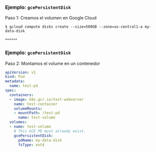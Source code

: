 ### Ejemplo: `gcePersistentDisk`

Paso 1: Creamos el volumen en Google Cloud

```shell
$ gcloud compute disks create --size=500GB --zone=us-central1-a my-data-disk
```

^^^^^^

### Ejemplo: `gcePersistentDisk`

Paso 2: Montamos el volume en un contenedor

```yaml
apiVersion: v1
kind: Pod
metadata:
  name: test-pd
spec:
  containers:
  - image: k8s.gcr.io/test-webserver
    name: test-container
    volumeMounts:
    - mountPath: /test-pd
      name: test-volume
  volumes:
  - name: test-volume
    # This GCE PD must already exist.
    gcePersistentDisk:
      pdName: my-data-disk
      fsType: ext4
```